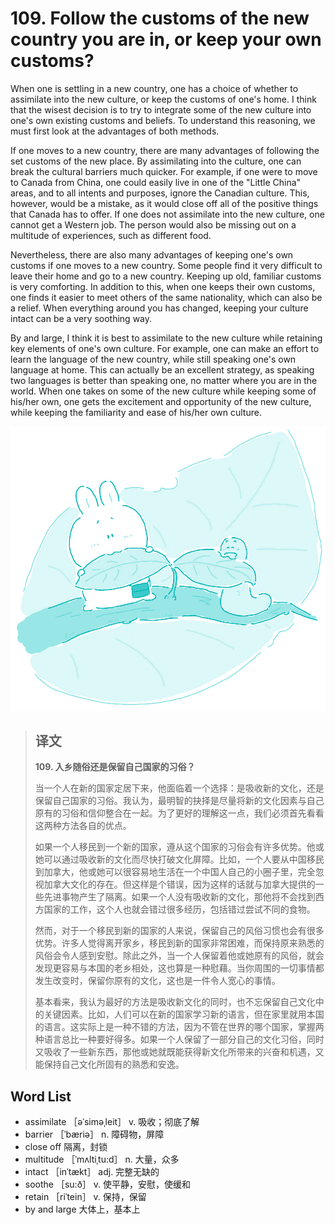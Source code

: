 # 109. Follow the customs of the new country you are in, or keep your own customs?

When one is settling in a new country, one has a choice of whether to assimilate into the new culture, or keep the customs of one's home. I think that the wisest decision is to try to integrate some of the new culture into one's own existing customs and beliefs. To understand this reasoning, we must first look at the advantages of both methods.

If one moves to a new country, there are many advantages of following the set customs of the new place. By assimilating into the culture, one can break the cultural barriers much quicker. For example, if one were to move to Canada from China, one could easily live in one of the "Little China" areas, and to all intents and purposes, ignore the Canadian culture. This, however, would be a mistake, as it would close off all of the positive things that Canada has to offer. If one does not assimilate into the new culture, one cannot get a Western job. The person would also be missing out on a multitude of experiences, such as different food.

Nevertheless, there are also many advantages of keeping one's own customs if one moves to a new country. Some people find it very difficult to leave their home and go to a new country. Keeping up old, familiar customs is very comforting. In addition to this, when one keeps their own customs, one finds it easier to meet others of the same nationality, which can also be a relief. When everything around you has changed, keeping your culture intact can be a very soothing way.

By and large, I think it is best to assimilate to the new culture while retaining key elements of one's own culture. For example, one can make an effort to learn the language of the new country, while still speaking one's own language at home. This can actually be an excellent strategy, as speaking two languages is better than speaking one, no matter where you are in the world. When one takes on some of the new culture while keeping some of his/her own, one gets the excitement and opportunity of the new culture, while keeping the familiarity and ease of his/her own culture.

![](.gitbook/assets/toefl-ibt-high-score-essays-109.jpg)

> ## 译文
>
> **109. 入乡随俗还是保留自己国家的习俗？**
>
> 当一个人在新的国家定居下来，他面临着一个选择：是吸收新的文化，还是保留自己国家的习俗。我认为，最明智的抉择是尽量将新的文化因素与自己原有的习俗和信仰整合在一起。为了更好的理解这一点，我们必须首先看看这两种方法各自的优点。
>
> 如果一个人移民到一个新的国家，遵从这个国家的习俗会有许多优势。他或她可以通过吸收新的文化而尽快打破文化屏障。比如，一个人要从中国移民到加拿大，他或她可以很容易地生活在一个中国人自己的小圈子里，完全忽视加拿大文化的存在。但这样是个错误，因为这样的话就与加拿大提供的一些先进事物产生了隔离。如果一个人没有吸收新的文化，那他将不会找到西方国家的工作，这个人也就会错过很多经历，包括错过尝试不同的食物。
>
> 然而，对于一个移民到新的国家的人来说，保留自己的风俗习惯也会有很多优势。许多人觉得离开家乡，移民到新的国家非常困难，而保持原来熟悉的风俗会令人感到安慰。除此之外，当一个人保留着他或她原有的风俗，就会发现更容易与本国的老乡相处，这也算是一种慰藉。当你周围的一切事情都发生改变时，保留你原有的文化，这也是一件令人宽心的事情。
>
> 基本看来，我认为最好的方法是吸收新文化的同时，也不忘保留自己文化中的关键因素。比如，人们可以在新的国家学习新的语言，但在家里就用本国的语言。这实际上是一种不错的方法，因为不管在世界的哪个国家，掌握两种语言总比一种要好得多。如果一个人保留了一部分自己的文化习俗，同时又吸收了一些新东西，那他或她就既能获得新文化所带来的兴奋和机遇，又能保持自己文化所固有的熟悉和安逸。

## Word List

* assimilate ［əˈsiməˌleit］ v. 吸收；彻底了解
* barrier ［ˈbæriə］ n. 障碍物，屏障
* close off 隔离，封锁
* multitude ［ˈmʌltiˌtu:d］ n. 大量，众多
* intact ［inˈtækt］ adj. 完整无缺的
* soothe ［su:ð］ v. 使平静，安慰，使缓和
* retain ［riˈtein］ v. 保持，保留
* by and large 大体上，基本上

